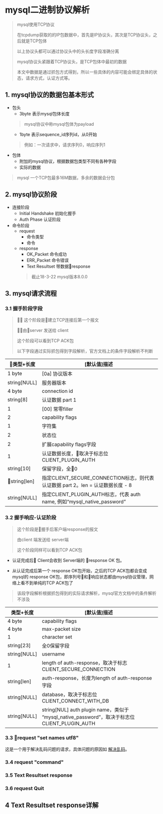 # mysql二进制协议解析
> mysql使用TCP协议
>
> 在tcpdump获取的的IP包数据中，首先是IP协议头，其次是TCP协议头，之后就是TCP包体
>
> 以上协议头都可以通过协议头中的头长度字段准确分离
>
> mysql协议头紧跟着TCP协议头，是TCP包体中最初的数据
>
> 本文中数据是通过抓包方式得到，所以一些具体的内容可能会绑定具体的状态，请求方式，认证方式等。

## 1. mysql协议的数据包基本形式

- 包头
    - 3byte 表示mysql包体长度
    > mysql协议中称mysql包体为payload
    - 1byte 表示sequence_id序列id，从0开始
    > 例如：一次请求中，请求序列0，响应序列1
- 包体
    - 附加的mysql协议，根据数据包类型不同有各种字段
    - 实际的数据
> mysql 一个TCP包最多16M数据，多余的数据会分包

## 2. mysql协议阶段

- 连接阶段
    - Initial Handshake 初始化握手
    - Auth Phase 认证阶段
- 命令阶段
    - request
        - 命令类型
        - 命令
    - response
        - OK_Packet 命令成功
        - ERR_Packet 命令错误
        - Text Resultset 带数据response
        > 截止18-3-22 mysql版本8.0.0

## 3. mysql请求流程

### 3.1 握手阶段字段

> 这个阶段是建立TCP连接后第一个报文
>
> 由server 发送给 client
>
> 这个阶段可以看到TCP ACK包
>
> 以下字段通过实际抓包得到字段解析，官方文档上的条件字段解析不判断

类型+长度| [默认值]描述
-|-
1 byte           |  [0a] 协议版本
string[NULL]   | 服务器版本
4 byte            | connection id
string[8]     | 认证数据 part 1
1             | [00] 常零filler
2             | capability flags
1             | 字符集
2             | 状态位
2             | 扩展capability flags字段
1 | 认证数据长度，取决于标志位CLIENT_PLUGIN_AUTH
string[10]    | 保留字段，全0
string[len] |指定CLIENT_SECURE_CONNECTION标志，则代表认证数据 part 2。len = 认证数据长度 - 8
string[NULL] | 指定CLIENT_PLUGIN_AUTH标志，代表 auth name, 例如“mysql_native_password”

### 3.2 握手响应-认证阶段
> 这个阶段是握手后客户端response的报文
>
> 由client 端发送给 server端
>
> 这个阶段同样可以看到TCP ACK包

- 认证完成后 Client会收到 Server端的 response OK 包。

- 从认证完成后第一个 response OK包开始，之后的TCP ACK包都会变成mysql的 response OK包，即序列号和响应状态都由mysql协议管理，网络上看不到单纯的TCP ACK包了

> 该段字段解析根据抓包得到的实际请求解析，mysql官方文档中的条件解析不涉及
 
类型+长度| [默认值]描述
-|-
4 byte            | capability flags
4 byte     | max-packet size
1             | character set
string[23]    | 全0保留字段
string[NULL]  | username
1             | length of auth-response，取决于标志CLIENT_SECURE_CONNECTION
string[len]   | auth-response，长度为length of auth-response字段
string[NULL] | database，取决于标志位CLIENT_CONNECT_WITH_DB
string[NULL]    | string[NUL]    auth plugin name，类似于 “mysql_native_password”，取决于标志位CLIENT_PLUGIN_AUTH

### 3.3 request "set names utf8"

这是一个用于解决乱码问题的请求，具体问题的原因如
[解决乱码](http://www.cnblogs.com/hongfei/archive/2011/12/29/set-names-utf8.html)。

### 3.4 request "command"

### 3.5 Text Resultset response

### 3.6 request Quit

## 4 Text Resultset response详解